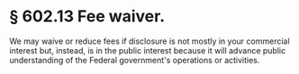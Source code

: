 # § 602.13   Fee waiver.

We may waive or reduce fees if disclosure is not mostly in your commercial interest but, instead, is in the public interest because it will advance public understanding of the Federal government's operations or activities.




